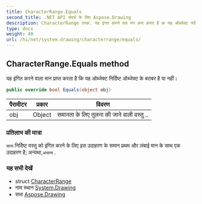 ```yaml
---
title: CharacterRange.Equals
second_title: .NET API संदर्भ के लिए Aspose.Drawing
description: CharacterRange तरक. यह इंगत करने वल मन प्रप्त करत है क यह ऑब्जेक्ट नर्दष्ट ऑब्जेक्ट के बरबर है य नहं
type: docs
weight: 40
url: /hi/net/system.drawing/characterrange/equals/
---
```

## CharacterRange.Equals method

यह इंगित करने वाला मान प्राप्त करता है कि यह ऑब्जेक्ट निर्दिष्ट ऑब्जेक्ट के बराबर है या नहीं।

```csharp
public override bool Equals(object obj)
```

| पैरामीटर | प्रकार | विवरण |
| --- | --- | --- |
| obj | Object | समानता के लिए तुलना की जाने वाली वस्तु .. |

### प्रतिलाभ की मात्रा

`सत्य` निर्दिष्ट वस्तु को इंगित करने के लिए इस उदाहरण के समान प्रथम और लंबाई मान के साथ एक उदाहरण है; अन्यथा,`असत्य` .

### यह सभी देखें

* struct [CharacterRange](../)
* नाम स्थान [System.Drawing](../../characterrange/)
* सभा [Aspose.Drawing](../../../)


